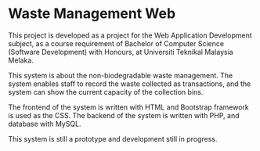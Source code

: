 # Waste Management Web

This project is developed as a project for the Web Application Development subject, as a course requirement of Bachelor of Computer Science (Software Development) with Honours, 
at Universiti Teknikal Malaysia Melaka.

This system is about the non-biodegradable waste management. The system enables staff to record the waste collected as transactions, 
and the system can show the current capacity of the collection bins. 

The frontend of the system is written with HTML and Bootstrap framework is used as the CSS. 
The backend of the system is written with PHP, and database with MySQL.

This system is still a prototype and development still in progress.
